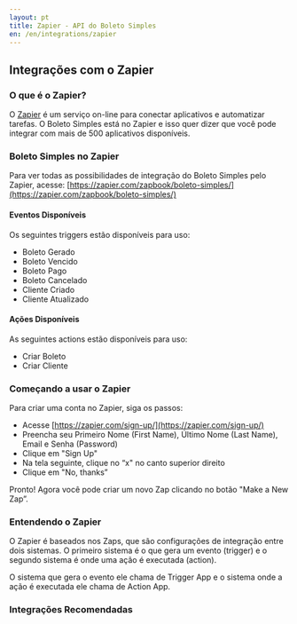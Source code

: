 ```yaml
---
layout: pt
title: Zapier - API do Boleto Simples
en: /en/integrations/zapier
---
```


## Integrações com o Zapier

### O que é o Zapier?

O [Zapier](http://zapier.com) é um serviço on-line para conectar aplicativos e automatizar tarefas. O Boleto Simples está no Zapier e isso quer dizer que você pode integrar com mais de 500 aplicativos disponíveis.

### Boleto Simples no Zapier

Para ver todas as possibilidades de integração do Boleto Simples pelo Zapier, acesse:
[https://zapier.com/zapbook/boleto-simples/](https://zapier.com/zapbook/boleto-simples/)

#### Eventos Disponíveis

Os seguintes triggers estão disponíveis para uso:

* Boleto Gerado
* Boleto Vencido
* Boleto Pago
* Boleto Cancelado
* Cliente Criado
* Cliente Atualizado

#### Ações Disponíveis

As seguintes actions estão disponíveis para uso:

* Criar Boleto
* Criar Cliente

### Começando a usar o Zapier

Para criar uma conta no Zapier, siga os passos:

* Acesse [https://zapier.com/sign-up/](https://zapier.com/sign-up/)
* Preencha seu Primeiro Nome (First Name), Último Nome (Last Name), Email e Senha (Password)
* Clique em "Sign Up"
* Na tela seguinte, clique no “x" no canto superior direito
* Clique em "No, thanks”

Pronto! Agora você pode criar um novo Zap clicando no botão "Make a New Zap”.


### Entendendo o Zapier

O Zapier é baseados nos Zaps, que são configurações de integração entre dois sistemas. O primeiro sistema é o que gera um evento (trigger) e o segundo sistema é onde uma ação é executada (action).

O sistema que gera o evento ele chama de Trigger App e o sistema onde a ação é executada ele chama de Action App.

### Integrações Recomendadas

<script src="https://zapier.com/zapbook/embed/widget.js?services=boleto-simples&limit=20"></script>
